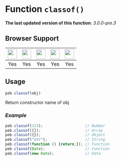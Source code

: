 # Function `classof()`
**The last updated version of this function**: *3.0.0-pre.3* 
## Browser Support
| <img src="https://cdn.jsdelivr.net/gh/TechPot-Studio/svg-gallery/chrome.svg" width="30" /> | <img src="https://cdn.jsdelivr.net/gh/TechPot-Studio/svg-gallery/firefox.svg" width="30" /> | <img src="https://cdn.jsdelivr.net/gh/TechPot-Studio/svg-gallery/safari.svg" width="30" /> | <img src="https://cdn.jsdelivr.net/gh/TechPot-Studio/svg-gallery/opera.svg" width="30" /> | <img src="https://cdn.jsdelivr.net/gh/TechPot-Studio/svg-gallery/edge.svg" width="30" /> |
| :---: | :---: | :---: | :---: | :---: |
| Yes | Yes | Yes | Yes | Yes |
## Usage
```javascript
peb.classof(obj)
```

Return constructor name of obj
### *Example*
```javascript
peb.classof(123);                   // Number
peb.classof([]);                    // Array
peb.classof({});                    // Object
peb.classof("str");                 // String
peb.classof(function () {return;}); // Function
peb.classof(Date);                  // Function
peb.classof(new Date);              // Date
```
